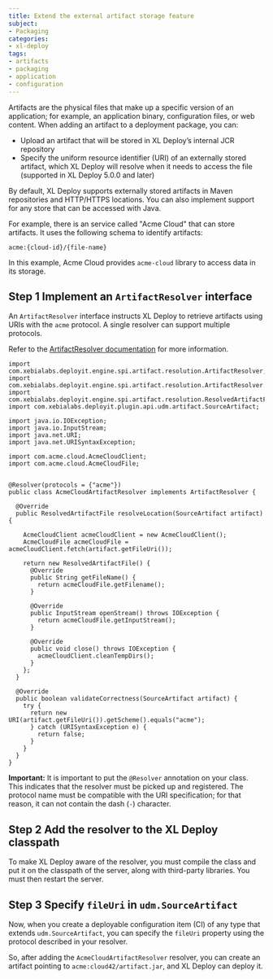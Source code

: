 ```yaml
---
title: Extend the external artifact storage feature
subject:
- Packaging
categories:
- xl-deploy
tags:
- artifacts
- packaging
- application
- configuration
---
```


Artifacts are the physical files that make up a specific version of an application; for example, an application binary, configuration files, or web content. When adding an artifact to a deployment package, you can:

* Upload an artifact that will be stored in XL Deploy’s internal JCR repository
* Specify the uniform resource identifier (URI) of an externally stored artifact, which XL Deploy will resolve when it needs to access the file (supported in XL Deploy 5.0.0 and later)

By default, XL Deploy supports externally stored artifacts in Maven repositories and HTTP/HTTPS locations. You can also implement support for any store that can be accessed with Java.

For example, there is an service called "Acme Cloud" that can store artifacts. It uses the following schema to identify artifacts:

    acme:{cloud-id}/{file-name}

In this example, Acme Cloud provides `acme-cloud` library to access data in its storage.

## Step 1 Implement an `ArtifactResolver` interface

An `ArtifactResolver` interface instructs XL Deploy to retrieve artifacts using URIs with the `acme` protocol. A single resolver can support multiple protocols.

Refer to the [ArtifactResolver documentation](http://docs.xebialabs.com/releases/latest/xl-deploy/javadoc/engine-spi/com/xebialabs/deployit/engine/spi/artifact/resolution/ArtifactResolver.html) for more information.

    import com.xebialabs.deployit.engine.spi.artifact.resolution.ArtifactResolver;
    import com.xebialabs.deployit.engine.spi.artifact.resolution.ArtifactResolver.Resolver;
    import com.xebialabs.deployit.engine.spi.artifact.resolution.ResolvedArtifactFile;
    import com.xebialabs.deployit.plugin.api.udm.artifact.SourceArtifact;

    import java.io.IOException;
    import java.io.InputStream;
    import java.net.URI;
    import java.net.URISyntaxException;

    import com.acme.cloud.AcmeCloudClient;
    import com.acme.cloud.AcmeCloudFile;


    @Resolver(protocols = {"acme"})
    public class AcmeCloudArtifactResolver implements ArtifactResolver {

      @Override
      public ResolvedArtifactFile resolveLocation(SourceArtifact artifact) {

        AcmeCloudClient acmeCloudClient = new AcmeCloudClient();
        AcmeCloudFile acmeCloudFile = acmeCloudClient.fetch(artifact.getFileUri());

        return new ResolvedArtifactFile() {
          @Override
          public String getFileName() {
            return acmeCloudFile.getFilename();
          }

          @Override
          public InputStream openStream() throws IOException {
            return acmeCloudFile.getInputStream();
          }

          @Override
          public void close() throws IOException {
            acmeCloudClient.cleanTempDirs();
          }
        };
      }

      @Override
      public boolean validateCorrectness(SourceArtifact artifact) {
        try {
          return new URI(artifact.getFileUri()).getScheme().equals("acme");
          } catch (URISyntaxException e) {
            return false;
          }
        }
      }
    }

**Important:** It is important to put the `@Resolver` annotation on your class. This indicates that the resolver must be picked up and registered. The protocol name must be compatible with the URI specification; for that reason, it can not contain the dash (`-`) character.

## Step 2 Add the resolver to the XL Deploy classpath

To make XL Deploy aware of the resolver, you must compile the class and put it on the classpath of the server, along with third-party libraries. You must then restart the server.

## Step 3 Specify `fileUri` in `udm.SourceArtifact`

Now, when you create a deployable configuration item (CI) of any type that extends `udm.SourceArtifact`, you can specify the `fileUri` property using the protocol described in your resolver.

So, after adding the `AcmeCloudArtifactResolver` resolver, you can create an artifact pointing to `acme:cloud42/artifact.jar`, and XL Deploy can deploy it.
